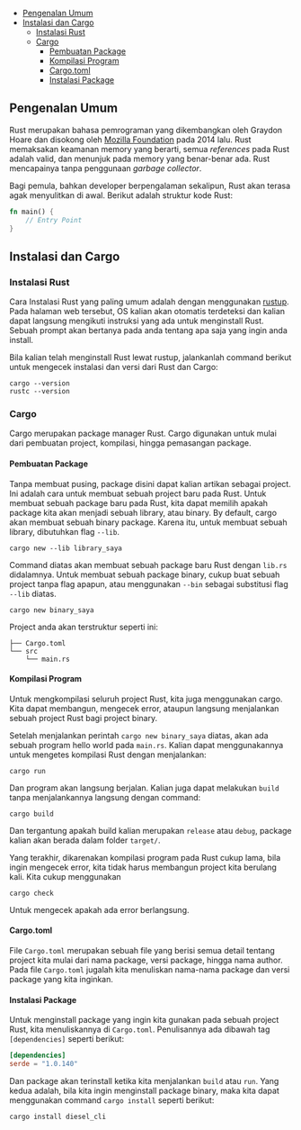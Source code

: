 - [Pengenalan Umum](#pengenalan-umum)
- [Instalasi dan Cargo](#instalasi-dan-cargo)
  - [Instalasi Rust](#instalasi-rust)
  - [Cargo](#cargo)
    - [Pembuatan Package](#pembuatan-package)
    - [Kompilasi Program](#kompilasi-program)
    - [Cargo.toml](#cargotoml)
    - [Instalasi Package](#instalasi-package)



## Pengenalan Umum

Rust merupakan bahasa pemrograman yang dikembangkan oleh Graydon Hoare dan disokong oleh [Mozilla Foundation](https://en.wikipedia.org/wiki/Mozilla_Foundation) pada 2014 lalu. Rust memaksakan keamanan memory yang berarti, semua _references_ pada Rust adalah valid, dan menunjuk pada memory yang benar-benar ada. Rust mencapainya tanpa penggunaan _garbage collector_.

Bagi pemula, bahkan developer berpengalaman sekalipun, Rust akan terasa agak menyulitkan di awal. Berikut adalah struktur kode Rust:

```rust
fn main() {
    // Entry Point
}
```


## Instalasi dan Cargo

### Instalasi Rust

Cara Instalasi Rust yang paling umum adalah dengan menggunakan [rustup](https://rustup.rs/). Pada halaman web tersebut, OS kalian akan otomatis terdeteksi dan kalian dapat langsung mengikuti instruksi yang ada untuk menginstall Rust. Sebuah prompt akan bertanya pada anda tentang apa saja yang ingin anda install.

Bila kalian telah menginstall Rust lewat rustup, jalankanlah command berikut untuk mengecek instalasi dan versi dari Rust dan Cargo:

```
cargo --version
rustc --version
```

### Cargo

Cargo merupakan package manager Rust. Cargo digunakan untuk mulai dari pembuatan project, kompilasi, hingga pemasangan package. 

#### Pembuatan Package

Tanpa membuat pusing, package disini dapat kalian artikan sebagai project. Ini adalah cara untuk membuat sebuah project baru pada Rust. Untuk membuat sebuah package baru pada Rust, kita dapat memilih apakah package kita akan menjadi sebuah library, atau binary. By default, cargo akan membuat sebuah binary package. Karena itu, untuk membuat sebuah library, dibutuhkan flag `--lib`.

```
cargo new --lib library_saya
```

Command diatas akan membuat sebuah package baru Rust dengan `lib.rs` didalamnya. Untuk membuat sebuah package binary, cukup buat sebuah project tanpa flag apapun, atau menggunakan `--bin` sebagai substitusi flag `--lib` diatas.

```
cargo new binary_saya
```

Project anda akan terstruktur seperti ini:

```
├── Cargo.toml
└── src
    └── main.rs
```

#### Kompilasi Program

Untuk mengkompilasi seluruh project Rust, kita juga menggunakan cargo. Kita dapat membangun, mengecek error, ataupun langsung menjalankan sebuah project Rust bagi project binary.

Setelah menjalankan perintah `cargo new binary_saya` diatas, akan ada sebuah program hello world pada `main.rs`. Kalian dapat menggunakannya untuk mengetes kompilasi Rust dengan menjalankan:

```
cargo run
```

Dan program akan langsung berjalan. Kalian juga dapat melakukan `build` tanpa menjalankannya langsung dengan command:

```
cargo build
```

Dan tergantung apakah build kalian merupakan `release` atau `debug`, package kalian akan berada dalam folder `target/`.

Yang terakhir, dikarenakan kompilasi program pada Rust cukup lama, bila ingin mengecek error, kita tidak harus membangun project kita berulang kali. Kita cukup menggunakan

```
cargo check
```

Untuk mengecek apakah ada error berlangsung.

#### Cargo.toml

File `Cargo.toml` merupakan sebuah file yang berisi semua detail tentang project kita mulai dari nama package, versi package, hingga nama author. Pada file `Cargo.toml` jugalah kita menuliskan nama-nama package dan versi package yang kita inginkan.


#### Instalasi Package

Untuk menginstall package yang ingin kita gunakan pada sebuah project Rust, kita menuliskannya di `Cargo.toml`. Penulisannya ada dibawah tag `[dependencies]` seperti berikut:

```toml
[dependencies]
serde = "1.0.140"
```

Dan package akan terinstall ketika kita menjalankan `build` atau `run`. Yang kedua adalah, bila kita ingin menginstall package binary, maka kita dapat menggunakan command `cargo install` seperti berikut:

```
cargo install diesel_cli
```